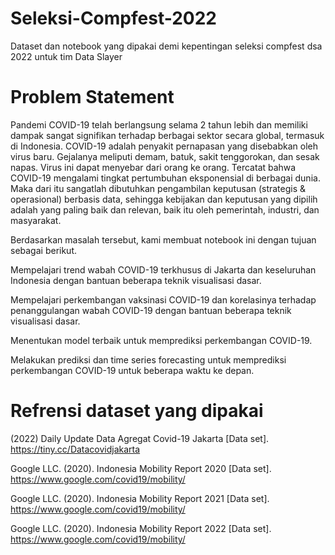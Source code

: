 # Seleksi-Compfest-2022
Dataset dan notebook yang dipakai demi kepentingan seleksi compfest dsa 2022 untuk tim Data Slayer

# Problem Statement
Pandemi COVID-19 telah berlangsung selama 2 tahun lebih dan memiliki dampak sangat signifikan terhadap berbagai sektor secara global, termasuk di Indonesia. COVID-19 adalah penyakit pernapasan yang disebabkan oleh virus baru. Gejalanya meliputi demam, batuk, sakit tenggorokan, dan sesak napas. Virus ini dapat menyebar dari orang ke orang. Tercatat bahwa COVID-19 mengalami tingkat pertumbuhan eksponensial di berbagai dunia. Maka dari itu sangatlah dibutuhkan pengambilan keputusan (strategis & operasional) berbasis data, sehingga kebijakan dan keputusan yang dipilih adalah yang paling baik dan relevan, baik itu oleh pemerintah, industri, dan masyarakat.

Berdasarkan masalah tersebut, kami membuat notebook ini dengan tujuan sebagai berikut.

Mempelajari trend wabah COVID-19 terkhusus di Jakarta dan keseluruhan Indonesia dengan bantuan beberapa teknik visualisasi dasar.

Mempelajari perkembangan vaksinasi COVID-19 dan korelasinya terhadap penanggulangan wabah COVID-19 dengan bantuan beberapa teknik visualisasi dasar.

Menentukan model terbaik untuk memprediksi perkembangan COVID-19.

Melakukan prediksi dan time series forecasting untuk memprediksi perkembangan COVID-19 untuk beberapa waktu ke depan.

# Refrensi dataset yang dipakai
(2022) Daily Update Data Agregat Covid-19 Jakarta [Data set]. https://tiny.cc/Datacovidjakarta
  
Google LLC. (2020). Indonesia Mobility Report 2020 [Data set]. https://www.google.com/covid19/mobility/

Google LLC. (2020). Indonesia Mobility Report 2021 [Data set]. https://www.google.com/covid19/mobility/

Google LLC. (2020). Indonesia Mobility Report 2022 [Data set]. https://www.google.com/covid19/mobility/

